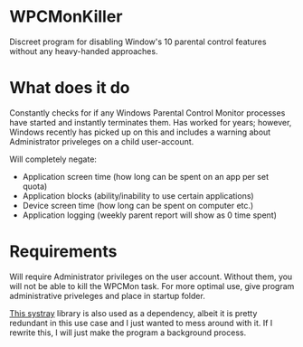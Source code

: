 # WPCMonKiller
Discreet program for disabling Window's 10 parental control features without any heavy-handed approaches.

# What does it do

Constantly checks for if any Windows Parental Control Monitor processes have started and instantly terminates them.
Has worked for years; however, Windows recently has picked up on this and includes a warning about Administrator priveleges on a child user-account.

Will completely negate:
* Application screen time (how long can be spent on an app per set quota)
* Application blocks (ability/inability to use certain applications)
* Device screen time (how long can be spent on computer etc.)
* Application logging (weekly parent report will show as 0 time spent)

# Requirements
Will require Administrator privileges on the user account. Without them, you will not be able to kill the WPCMon task.
For more optimal use, give program administrative priveleges and place in startup folder.

[This systray](https://github.com/getlantern/systray) library is also used as a dependency, albeit it is pretty redundant in this use case and I just wanted to mess around with it. If I rewrite this, I will just make the program a background process.
